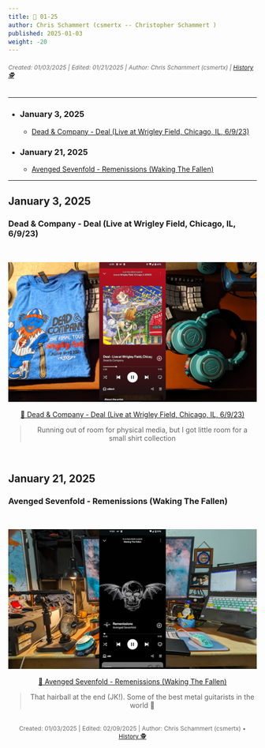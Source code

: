 ```yaml
---
title: 🎸 01-25
author: Chris Schammert (csmertx -- Christopher Schammert )
published: 2025-01-03
weight: -20
---
```


<!-- The content of this website was written by Christopher Schammert aka Chris Schammert -->

<!--more-->

<!--{{< toc >}}-->

###### <p style="font-size:12px"><span style="color:dimgray">_Created: 01/03/2025 | Edited: 01/21/2025 | Author: Chris Schammert (csmertx) | [History 🕵️](https://github.com/csmertx/csmertx.github.io/commits/main/content/Blog/music/2025/0125.md "Github.com | csmertx \ csmertx.github.io \ commits \ main \ content \ Blog \ Music \ 2025 \ 01-2025")_</span></p>

---

- ### January 3, 2025
    - [Dead & Company - Deal (Live at Wrigley Field, Chicago, IL, 6/9/23)](/Blog/music/2025/0125#dead--company---deal-live-at-wrigley-field-chicago-il-6923)

- ### January 21, 2025
    - [Avenged Sevenfold - Remenissions (Waking The Fallen)](/Blog/music/2025/0125#avenged-sevenfold---remenissions-waking-the-fallen)

---

## January 3, 2025
### Dead & Company - Deal (Live at Wrigley Field, Chicago, IL, 6/9/23)

<br />
<div style="text-align: center;">

![albumimg](/Blog/music/images/dead_and_company_live_at_wrigley_field_chicago_il_06-09-23.jpg "Dead & Company - Live at Wrigley Field, Chicago, IL, 6/9/23 - Spotify Screenshot")
<br />

[🔗 Dead & Company - Deal (Live at Wrigley Field, Chicago, IL, 6/9/23)](https://www.youtube.com/watch?v=JyGRu3VZDzw "YouTube \ Dead & Company - Deal (Live at Wrigley Field, Chicago, IL, 6/9/23)")

> Running out of room for physical media, but I got little room for a small shirt collection 

</div>
<br />

## January 21, 2025
### Avenged Sevenfold - Remenissions (Waking The Fallen)

<br />
<div style="text-align: center;">

![albumimg](/Blog/music/images/avenged_sevenfold_waking_the_fallen.jpg "Avenged Sevenfold - Waking The Fallen - Spotify Screenshot")
<br />

[🔗 Avenged Sevenfold - Remenissions (Waking The Fallen)](https://www.youtube.com/watch?v=tysmwGx7TNU "YouTube \ Avenged Sevenfold - Remenissions (Waking The Fallen)")

> That hairball at the end (JK!). Some of the best metal guitarists in the world 🤘 

</div>
<br />

<div style="text-align: center; font-size:12px; color:dimgray">
    Created: 01/03/2025 | Edited: 02/09/2025 | Author: Chris Schammert (csmertx) • 
    <a href="https://github.com/csmertx/csmertx.github.io/commits/main/content/Blog/music/2025/0125.md" 
       title="Github.com | csmertx \ csmertx.github.io \ commits \ main \ content \ Blog \ Music \ 0125">
       History 🕵️
    </a>
</div>